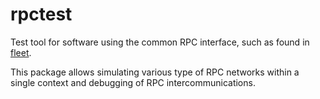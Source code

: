 # rpctest

Test tool for software using the common RPC interface, such as found in [fleet](https://github.com/KarpelesLab/fleet).

This package allows simulating various type of RPC networks within a single context and debugging of RPC intercommunications.
